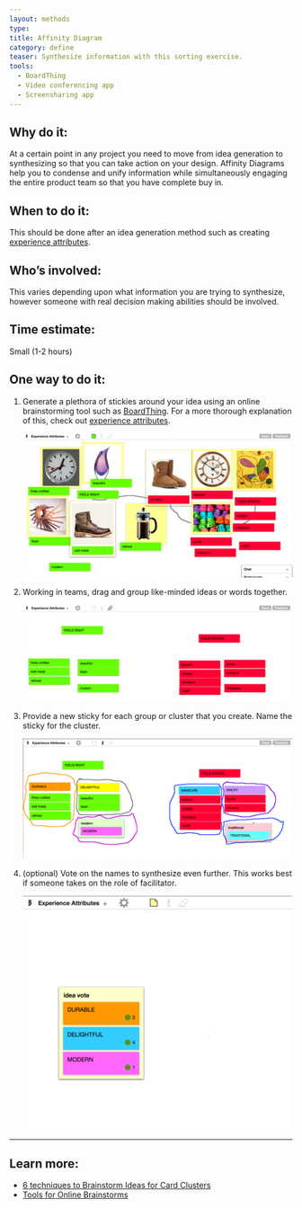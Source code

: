 ```yaml
---
layout: methods
type:
title: Affinity Diagram
category: define
teaser: Synthesize information with this sorting exercise.
tools:
  - BoardThing
  - Video conferencing app
  - Screensharing app
---
```



## Why do it:

At a certain point in any project you need to move from idea generation to synthesizing so that you can take action on your design. Affinity Diagrams help you to condense and unify information while simultaneously engaging the entire product team so that you have complete buy in.

## When to do it:

This should be done after an idea generation method such as creating [experience attributes](/methods/experience-attributes/).

## Who’s involved:

This varies depending upon what information you are trying to synthesize, however someone with real decision making abilities should be involved.

## Time estimate:

Small (1-2 hours)

## One way to do it:

1. Generate a plethora of stickies around your idea using an online brainstorming tool such as [BoardThing](http://boardthing.com). For a more thorough explanation of this, check out [experience attributes](/methods/experience-attributes/).

    ![idea generation](/img/methods/clustering-1.png)

2. Working in teams, drag and group like-minded ideas or words together.

    ![group like-minded ideas](/img/methods/clustering-2.png)

3. Provide a new sticky for each group or cluster that you create. Name the sticky for the cluster.

    ![group and name clusters](/img/methods/clustering-3.png)

4. (optional) Vote on the names to synthesize even further. This works best if someone takes on the role of facilitator.

    ![vote on ideas](/img/methods/clustering-4.png)


---

## Learn more:

* [6 techniques to Brainstorm Ideas for Card Clusters](http://www.avasbutler.com/six-techniques-to-brainstorm-ideas-4-card-clusters/#.V4zrzJMrKRs)
* [Tools for Online Brainstorms](http://blog.lucidmeetings.com/blog/25-tools-for-online-brainstorming-and-decision-making-in-meetings)
